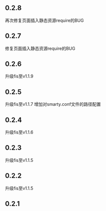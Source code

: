 ## 0.2.8
   再次修复页面插入静态资源require的BUG
## 0.2.7
   修复页面插入静态资源require的BUG
## 0.2.6
   升级fis至v1.1.9
## 0.2.5
   升级fis至v1.1.7
   增加对smarty.conf文件的路径配置
## 0.2.4
   升级fis至v1.1.6
## 0.2.3
   升级fis至v1.1.5
## 0.2.2
   升级fis至v1.1.5
## 0.2.1
   升级fis至v1.0.8
## 0.2.0
    build.sh不产出
## 0.1.9
    fisp -v版本显示读取package.json中的版本
## 0.1.8
    升级fis-optimizer-html-compress至0.0.5
    升级fis-optimizer-smarty-xss至0.0.6

## 0.1.7

    升级fis至v1.0.6
    升级fis-optimizer-html-compress至0.0.4
    升级fis-optimizer-smarty-xss至0.0.5

## 0.1.6 
    
    升级fis-preprocessor-extlang至v0.0.5
    升级fis-postprocessor-require-async至v0.0.4

## 0.1.5 

    升级fis至v1.0.5
    升级fis-parser-bdtmpl至v0.0.2
    修复ap.path，对widget、page目录下的非tpl、js、css资源产出位置错误bug
